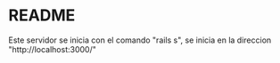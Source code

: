 # README
 Este servidor se inicia con el comando "rails s", se inicia en la direccion "http://localhost:3000/"
